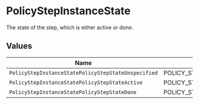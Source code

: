 # PolicyStepInstanceState

 The state of the step, which is either active or done.



## Values

| Name                                                | Value                                               |
| --------------------------------------------------- | --------------------------------------------------- |
| `PolicyStepInstanceStatePolicyStepStateUnspecified` | POLICY_STEP_STATE_UNSPECIFIED                       |
| `PolicyStepInstanceStatePolicyStepStateActive`      | POLICY_STEP_STATE_ACTIVE                            |
| `PolicyStepInstanceStatePolicyStepStateDone`        | POLICY_STEP_STATE_DONE                              |